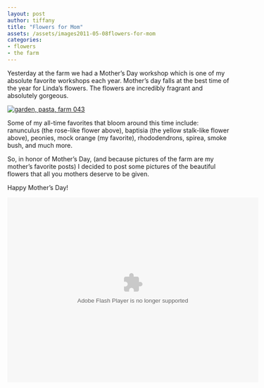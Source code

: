 ```yaml
---
layout: post
author: tiffany
title: "Flowers for Mom"
assets: /assets/images2011-05-08flowers-for-mom
categories: 
- flowers
- the farm
---
```


Yesterday at the farm we had a Mother’s Day workshop which is one of my absolute favorite workshops each year. Mother’s day falls at the best time of the year for Linda’s flowers. The flowers are incredibly fragrant and absolutely gorgeous.

[![](jekyll_uploads/2011/05/garden-pasta-farm-043-575x431.jpg "garden, pasta, farm 043")](http://www.sweetpeonies.com/2011/05/flowers-for-mom/garden-pasta-farm-043-2/)

Some of my all-time favorites that bloom around this time include: ranunculus (the rose-like flower above), baptisia (the yellow stalk-like flower above), peonies, mock orange (my favorite), rhododendrons, spirea, smoke bush, and much more.

So, in honor of Mother’s Day, (and because pictures of the farm are my mother’s favorite posts) I decided to post some pictures of the beautiful flowers that all you mothers deserve to be given.

Happy Mother’s Day!

<embed style="display: block !important;" type="application/x-shockwave-flash" width="570" height="420" src="https://picasaweb.google.com/s/c/bin/slideshow.swf" pluginspage="http://www.macromedia.com/go/getflashplayer" flashvars="host=picasaweb.google.com&amp;hl=en_US&amp;feat=flashalbum&amp;RGB=0x000000&amp;feed=https%3A%2F%2Fpicasaweb.google.com%2Fdata%2Ffeed%2Fapi%2Fuser%2F102753186099632045939%2Falbumid%2F5604337171960731217%3Falt%3Drss%26kind%3Dphoto%26hl%3Den_US">